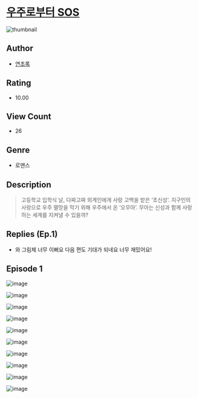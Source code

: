 # [우주로부터 SOS](https://comic.naver.com/challenge/list?titleId=810677)
![thumbnail](https://image-comic.pstatic.net/user_contents_data/challenge_comic/2023/05/24/366191/upload_3474357110818747491_480x623.jpeg)

## Author
- [연초록](https://comic.naver.com/artistTitle?id=366191)

## Rating
- 10.00

## View Count
- 26

## Genre
- 로맨스

## Description
> 고등학교 입학식 날, 다짜고짜 외계인에게 사랑 고백을 받은 ‘초신성’. 지구인의 사랑으로 우주 멸망을 막기 위해 우주에서 온 ‘오무아’. 무아는 신성과 함께 사랑하는 세계를 지켜낼 수 있을까?

## Replies (Ep.1)
- 와 그림체 너무 이뻐요 다음 편도 기대가 되네요 너무 재밌어요!

## Episode 1
![image](https://image-comic.pstatic.net/user_contents_data/challenge_comic/2023/05/24/366191/upload_4135209774258152293.jpeg)

![image](https://image-comic.pstatic.net/user_contents_data/challenge_comic/2023/05/24/366191/upload_7005461590513759078.jpeg)

![image](https://image-comic.pstatic.net/user_contents_data/challenge_comic/2023/05/24/366191/upload_4048796762396504165.jpeg)

![image](https://image-comic.pstatic.net/user_contents_data/challenge_comic/2023/05/24/366191/upload_3847534448857397559.jpeg)

![image](https://image-comic.pstatic.net/user_contents_data/challenge_comic/2023/05/24/366191/upload_3979321032916231732.jpeg)

![image](https://image-comic.pstatic.net/user_contents_data/challenge_comic/2023/05/24/366191/upload_4135824422733242680.jpeg)

![image](https://image-comic.pstatic.net/user_contents_data/challenge_comic/2023/05/24/366191/upload_3486967220635317812.jpeg)

![image](https://image-comic.pstatic.net/user_contents_data/challenge_comic/2023/05/24/366191/upload_7221631074042340193.jpeg)

![image](https://image-comic.pstatic.net/user_contents_data/challenge_comic/2023/05/24/366191/upload_3977015132942329189.jpeg)

![image](https://image-comic.pstatic.net/user_contents_data/challenge_comic/2023/05/24/366191/upload_7219604687788860772.jpeg)
